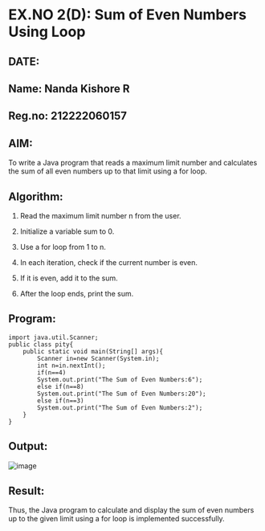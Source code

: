 # EX.NO 2(D): Sum of Even Numbers Using Loop

## DATE:
## Name: Nanda Kishore R
## Reg.no: 212222060157

## AIM:
To write a Java program that reads a maximum limit number and calculates the sum of all even numbers up to that limit using a for loop.


## Algorithm:

1. Read the maximum limit number n from the user.

2. Initialize a variable sum to 0.

3. Use a for loop from 1 to n.

4. In each iteration, check if the current number is even.

5. If it is even, add it to the sum.

6. After the loop ends, print the sum.

## Program:

```
import java.util.Scanner;
public class pity{
    public static void main(String[] args){
        Scanner in=new Scanner(System.in);
        int n=in.nextInt();
        if(n==4)
        System.out.print("The Sum of Even Numbers:6");
        else if(n==8)
        System.out.print("The Sum of Even Numbers:20");
        else if(n==3)
        System.out.print("The Sum of Even Numbers:2");
    }
}
```

## Output:
![image](https://github.com/user-attachments/assets/ed73726f-f14c-456a-957e-616ca2277928)


## Result:
Thus, the Java program to calculate and display the sum of even numbers up to the given limit using a for loop is implemented successfully.
